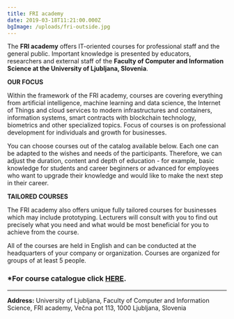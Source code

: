 ```yaml
---
title: FRI academy
date: 2019-03-18T11:21:00.000Z
bgImage: /uploads/fri-outside.jpg
---
```

The **FRI academy** offers IT-oriented courses for professional staff and the general public. Important knowledge is presented by educators, researchers and external staff of the **Faculty of Computer and Information Science at the University of Ljubljana, Slovenia**.

**OUR FOCUS**

Within the framework of the FRI academy, courses are covering everything from artificial intelligence, machine learning and data science, the Internet of Things and cloud services to modern infrastructures and containers, information systems, smart contracts with blockchain technology, biometrics and other specialized topics. Focus of courses is on professional development for individuals and growth for businesses.

You can choose courses out of the catalog available below. Each one can be adapted to the wishes and needs of the participants. Therefore, we can adjust the duration, content and depth of education - for example, basic knowledge for students and career beginners or advanced for employees who want to upgrade their knowledge and would like to make the next step in their career.

**TAILORED COURSES**

The FRI academy also offers unique fully tailored courses for businesses which may include prototyping. Lecturers will consult with you to find out precisely what you need and what would be most beneficial for you to achieve from the course.

All of the courses are held in English and can be conducted at the headquarters of your company or organization. Courses are organized for groups of at least 5 people.

### **\*For course catalogue click** [**HERE**](https://files.fm/u/3hanwzz9)**.**

- - -

**Address:**
University of Ljubljana, Faculty of Computer and Information Science, FRI academy,
Večna pot 113, 1000 Ljubljana, Slovenia
